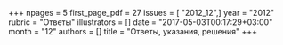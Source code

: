 +++
npages = 5
first_page_pdf = 27
issues = [ "2012_12",]
year = "2012"
rubric = "Ответы"
illustrators = []
date = "2017-05-03T00:17:29+03:00"
month = "12"
authors = []
title = "Ответы, указания, решения"
+++
